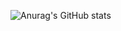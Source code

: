 

<div id="top"></div>




<!-- ACKNOWLEDGMENTS -->


 
 ![Anurag's GitHub stats](https://github-readme-stats.vercel.app/api?username=aramaysm&show_icons=true&theme=buefy)
